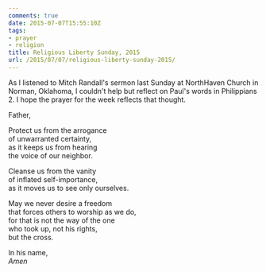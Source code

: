 ```yaml
---
comments: true
date: 2015-07-07T15:55:10Z
tags:
- prayer
- religion
title: Religious Liberty Sunday, 2015
url: /2015/07/07/religious-liberty-sunday-2015/
---
```


As I listened to Mitch Randall's sermon last Sunday at NorthHaven Church in Norman, Oklahoma, I couldn't help but reflect on Paul's words in Philippians 2. I hope the prayer for the week reflects that thought.

Father,

Protect us from the arrogance  
of unwarranted certainty,  
as it keeps us from hearing  
the voice of our neighbor.

Cleanse us from the vanity  
of inflated self-importance,  
as it moves us to see only ourselves.

May we never desire a freedom  
that forces others to worship as we do,  
for that is not the way of the one  
who took up, not his rights,  
but the cross.

In his name,  
*Amen*
